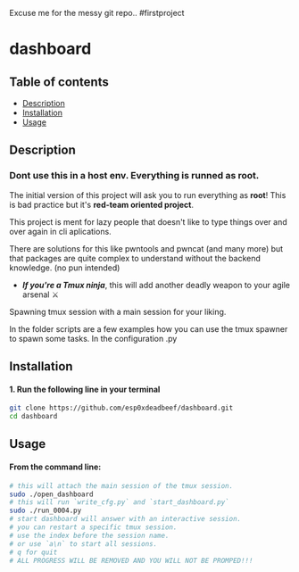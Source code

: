 
Excuse me for the messy git repo.. #firstproject 

# dashboard

## Table of contents
- [Description](#description)
- [Installation](#installation)
- [Usage](#usage)

## Description
### Dont use this in a host env. Everything is runned as root.

The initial version of this project will ask you to run everything as <b>root</b>! 
This is bad practice but it's <b>red-team oriented project</b>.

This project is ment for lazy people that doesn't like to type things over and over again in cli aplications.

There are solutions for this like pwntools and pwncat (and many more) but that packages are quite complex to understand without the backend knowledge. (no pun intended)

- ***If you're a Tmux ninja***, this will add another deadly weapon to your agile arsenal  ⚔️  

Spawning tmux session with a main session for your liking. 

In the folder scripts are a few examples how you can use the tmux spawner to spawn some tasks. 
In the configuration .py 

## Installation
#### 1. Run the following line in your terminal
```bash 
git clone https://github.com/esp0xdeadbeef/dashboard.git
cd dashboard

```

## Usage
#### From the command line:
``` bash
# this will attach the main session of the tmux session.
sudo ./open_dashboard
# this will run `write_cfg.py` and `start_dashboard.py`
sudo ./run_0004.py
# start dashboard will answer with an interactive session.
# you can restart a specific tmux session.
# use the index before the session name.
# or use `a\n` to start all sessions.
# q for quit
# ALL PROGRESS WILL BE REMOVED AND YOU WILL NOT BE PROMPED!!! 
```

